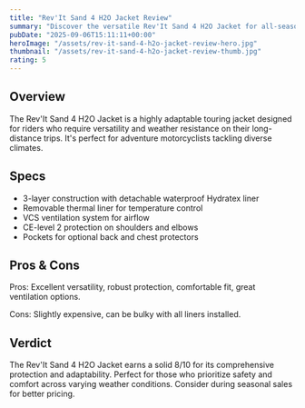 ```yaml
---
title: "Rev'It Sand 4 H2O Jacket Review"
summary: "Discover the versatile Rev'It Sand 4 H2O Jacket for all-season touring enthusiasts."
pubDate: "2025-09-06T15:11:11+00:00"
heroImage: "/assets/rev-it-sand-4-h2o-jacket-review-hero.jpg"
thumbnail: "/assets/rev-it-sand-4-h2o-jacket-review-thumb.jpg"
rating: 5
---
```


<h2>Overview</h2>
<p>The Rev'It Sand 4 H2O Jacket is a highly adaptable touring jacket designed for riders who require versatility and weather resistance on their long-distance trips. It's perfect for adventure motorcyclists tackling diverse climates.</p>
<h2>Specs</h2>
<ul>
  <li>3-layer construction with detachable waterproof Hydratex liner</li>
  <li>Removable thermal liner for temperature control</li>
  <li>VCS ventilation system for airflow</li>
  <li>CE-level 2 protection on shoulders and elbows</li>
  <li>Pockets for optional back and chest protectors</li>
</ul>
<h2>Pros & Cons</h2>
<p>Pros: Excellent versatility, robust protection, comfortable fit, great ventilation options.</p>
<p>Cons: Slightly expensive, can be bulky with all liners installed.</p>
<h2>Verdict</h2>
<p>The Rev'It Sand 4 H2O Jacket earns a solid 8/10 for its comprehensive protection and adaptability. Perfect for those who prioritize safety and comfort across varying weather conditions. Consider during seasonal sales for better pricing.</p>